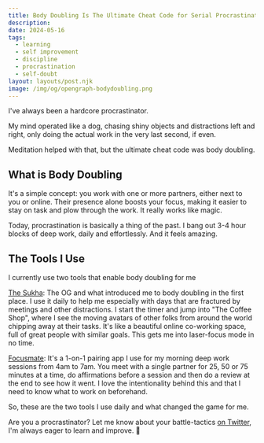 ```yaml
---
title: Body Doubling Is The Ultimate Cheat Code for Serial Procrastinators
description:
date: 2024-05-16
tags:
  - learning
  - self improvement
  - discipline
  - procrastination
  - self-doubt
layout: layouts/post.njk
image: /img/og/opengraph-bodydoubling.png
---
```


I've always been a hardcore procrastinator.

My mind operated like a dog, chasing shiny objects and distractions left and right, only doing the actual work in the very last second, if even.

Meditation helped with that, but the ultimate cheat code was body doubling.

## What is Body Doubling

It's a simple concept: you work with one or more partners, either next to you or online. Their presence alone boosts your focus, making it easier to stay on task and plow through the work. It really works like magic.

Today, procrastination is basically a thing of the past. I bang out 3-4 hour blocks of deep work, daily and effortlessly. And it feels amazing.

## The Tools I Use

I currently use two tools that enable body doubling for me

[The Sukha](https://www.thesukha.co): The OG and what introduced me to body doubling in the first place. I use it daily to help me especially with days that are fractured by meetings and other distractions. I start the timer and jump into "The Coffee Shop", where I see the moving avatars of other folks from around the world chipping away at their tasks. It's like a beautiful online co-working space, full of great people with similar goals. This gets me into laser-focus mode in no time.

[Focusmate](https://focusmate.com): It's a 1-on-1 pairing app I use for my morning deep work sessions from 4am to 7am. You meet with a single partner for 25, 50 or 75 minutes at a time, do affirmations before a session and then do a review at the end to see how it went. I love the intentionality behind this and that I need to know what to work on beforehand.

So, these are the two tools I use daily and what changed the game for me.

Are you a procrastinator? Let me know about your battle-tactics [on Twitter](https://twitter.com/marcelfahle), I'm always eager to learn and improve. 🙏
